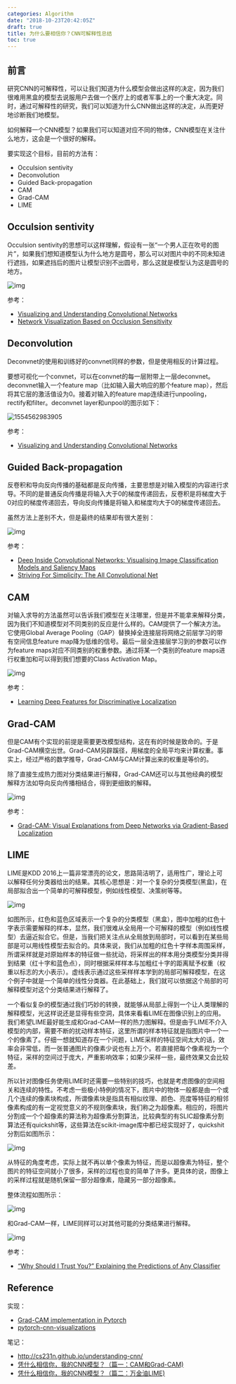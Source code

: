 ```yaml
---
categories: Algorithm
date: "2018-10-23T20:42:05Z"
draft: true
title: 为什么要相信你？CNN可解释性总结
toc: true
---
```


## 前言

研究CNN的可解释性，可以让我们知道为什么模型会做出这样的决定，因为我们很难用黑盒的模型去说服用户去做一个医疗上的或者军事上的一个重大决定。同时，通过可解释性的研究，我们可以知道为什么CNN做出这样的决定，从而更好地诊断我们地模型。

如何解释一个CNN模型？如果我们可以知道对应不同的物体，CNN模型在关注什么地方，这会是一个很好的解释。

要实现这个目标，目前的方法有：

* Occulsion sentivity
* Deconvolution
* Guided Back-propagation
* CAM
* Grad-CAM
* LIME

## Occulsion sentivity

Occulsion sentivity的思想可以这样理解，假设有一张“一个男人正在吹号的图片”，如果我们想知道模型认为什么地方是圆号，那么可以对图片中的不同未知进行遮挡，如果遮挡后的图片让模型识别不出圆号，那么这就是模型认为这是圆号的地方。

![img](https://blogs.mathworks.com/deep-learning/files/2017/12/occlusion_sensitivity_resnet_04.png)

参考：

* [Visualizing and Understanding Convolutional Networks](https://arxiv.org/pdf/1311.2901.pdf)
* [Network Visualization Based on Occlusion Sensitivity](https://blogs.mathworks.com/deep-learning/2017/12/15/network-visualization-based-on-occlusion-sensitivity/)

## Deconvolution

Deconvnet的使用和训练好的convnet同样的参数，但是使用相反的计算过程。

要想可视化一个convnet，可以在convnet的每一层附带上一层deconvnet。deconvnet输入一个feature map（比如输入最大响应的那个feature map），然后将其它层的激活值设为0。接着对输入的feature map连续进行unpooling，rectify和filter。deconvnet layer和unpool的图示如下：

![1554562983905](G:\WangXin93.github.io\assets\2018-10-23-cnn-visualization\deconvnet.png)

参考：

- [Visualizing and Understanding Convolutional Networks](https://arxiv.org/pdf/1311.2901.pdf)

## Guided Back-propagation

反卷积和导向反向传播的基础都是反向传播，主要思想是对输入模型的内容进行求导。不同的是普通反向传播是将输入大于0的梯度传递回去，反卷积是将梯度大于0对应的梯度传递回去，导向反向传播是将输入和梯度均大于0的梯度传递回去。

虽然方法上差别不大，但是最终的结果却有很大差别：

![img](https://upload-images.jianshu.io/upload_images/415974-fb540b47870df312.png?imageMogr2/auto-orient/strip%7CimageView2/2/w/306/format/webp)

参考：

* [Deep Inside Convolutional Networks: Visualising Image Classification Models and Saliency Maps](https://arxiv.org/pdf/1312.6034.pdf)
* [Striving For Simplicity: The All Convolutional Net](https://arxiv.org/pdf/1412.6806.pdf)

## CAM

对输入求导的方法虽然可以告诉我们模型在关注哪里，但是并不能拿来解释分类，因为我们不知道模型对不同类别的反应是什么样的。CAM提供了一个解决方法。它使用Global Average Pooling（GAP）替换掉全连接层将网络之前层学习的带有空间信息feature map降为低维的信号。最后一层全连接层学习到的参数可以作为feature maps对应不同类别的权重参数。通过将某一个类别的feature maps进行权重加和可以得到我们想要的Class Activation Map。

![img](https://upload-images.jianshu.io/upload_images/415974-3f622c0e242d2bf0.png?imageMogr2/auto-orient/strip%7CimageView2/2/w/1000/format/webp)

参考：

* [Learning Deep Features for Discriminative Localization](https://www.cv-foundation.org/openaccess/content_cvpr_2016/papers/Zhou_Learning_Deep_Features_CVPR_2016_paper.pdf)

## Grad-CAM

但是CAM有个实现的前提是需要更改模型结构，这在有的时候是致命的。于是Grad-CAM横空出世。Grad-CAM另辟蹊径，用梯度的全局平均来计算权重。事实上，经过严格的数学推导，Grad-CAM与CAM计算出来的权重是等价的。

除了直接生成热力图对分类结果进行解释，Grad-CAM还可以与其他经典的模型解释方法如导向反向传播相结合，得到更细致的解释。

![img](https://upload-images.jianshu.io/upload_images/415974-0147c44dcfb8cc1c.jpg?imageMogr2/auto-orient/strip%7CimageView2/2/w/1000/format/webp)

参考：

* [Grad-CAM: Visual Explanations from Deep Networks via Gradient-Based Localization](http://openaccess.thecvf.com/content_ICCV_2017/papers/Selvaraju_Grad-CAM_Visual_Explanations_ICCV_2017_paper.pdf)


## LIME
LIME是KDD 2016上一篇非常漂亮的论文，思路简洁明了，适用性广，理论上可以解释任何分类器给出的结果。其核心思想是：对一个复杂的分类模型(黑盒)，在局部拟合出一个简单的可解释模型，例如线性模型、决策树等等。

![img](http://lc-cf2bfs1v.cn-n1.lcfile.com/f4682022fc64aa470120.png)

如图所示，红色和蓝色区域表示一个复杂的分类模型（黑盒），图中加粗的红色十字表示需要解释的样本，显然，我们很难从全局用一个可解释的模型（例如线性模型）去逼近拟合它。但是，当我们把关注点从全局放到局部时，可以看到在某些局部是可以用线性模型去拟合的。具体来说，我们从加粗的红色十字样本周围采样，所谓采样就是对原始样本的特征做一些扰动，将采样出的样本用分类模型分类并得到结果（红十字和蓝色点），同时根据采样样本与加粗红十字的距离赋予权重（权重以标志的大小表示）。虚线表示通过这些采样样本学到的局部可解释模型，在这个例子中就是一个简单的线性分类器。在此基础上，我们就可以依据这个局部的可解释模型对这个分类结果进行解释了。

一个看似复杂的模型通过我们巧妙的转换，就能够从局部上得到一个让人类理解的解释模型，光这样说还是显得有些空洞，具体来看看LIME在图像识别上的应用。我们希望LIME最好能生成和Grad-CAM一样的热力图解释。但是由于LIME不介入模型的内部，需要不断的扰动样本特征，这里所谓的样本特征就是指图片中一个一个的像素了。仔细一想就知道存在一个问题，LIME采样的特征空间太大的话，效率会非常低，而一张普通图片的像素少说也有上万个。若直接把每个像素视为一个特征，采样的空间过于庞大，严重影响效率；如果少采样一些，最终效果又会比较差。

所以针对图像任务使用LIME时还需要一些特别的技巧，也就是考虑图像的空间相关和连续的特性。不考虑一些极小特例的情况下，图片中的物体一般都是由一个或几个连续的像素块构成，所谓像素块是指具有相似纹理、颜色、亮度等特征的相邻像素构成的有一定视觉意义的不规则像素块，我们称之为超像素。相应的，将图片分割成一个个超像素的算法称为超像素分割算法，比较典型的有SLIC超像素分割算法还有quickshit等，这些算法在scikit-image库中都已经实现好了，quickshit分割后如图所示：

![img](http://lc-cf2bfs1v.cn-n1.lcfile.com/e343bec75b31b7bbcd33.png)

从特征的角度考虑，实际上就不再以单个像素为特征，而是以超像素为特征，整个图片的特征空间就小了很多，采样的过程也变的简单了许多。更具体的说，图像上的采样过程就是随机保留一部分超像素，隐藏另一部分超像素。

整体流程如图所示：

![img](http://lc-cf2bfs1v.cn-n1.lcfile.com/7f5f62a0ab431169c75d.png)

和Grad-CAM一样，LIME同样可以对其他可能的分类结果进行解释。

![img](http://lc-cf2bfs1v.cn-n1.lcfile.com/6bb64a832e2cce97dc39.png)

参考：

* [“Why Should I Trust You?” Explaining the Predictions of Any Classifier](https://arxiv.org/pdf/1602.04938.pdf)

## Reference

实现：
* [Grad-CAM implementation in Pytorch](https://github.com/jacobgil/pytorch-grad-cam)
* [pytorch-cnn-visualizations](https://github.com/utkuozbulak/pytorch-cnn-visualizations/blob/master/src/guided_backprop.py)

笔记：
* <http://cs231n.github.io/understanding-cnn/>
* [凭什么相信你，我的CNN模型？（篇一：CAM和Grad-CAM)](https://www.jianshu.com/p/1d7b5c4ecb93)
* [凭什么相信你，我的CNN模型？（篇二：万金油LIME)](http://bindog.github.io/blog/2018/02/11/model-explanation-2/)
